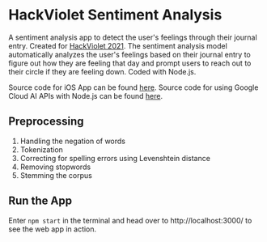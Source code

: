 # HackViolet Sentiment Analysis
A sentiment analysis app to detect the user's feelings through their journal entry. Created for [HackViolet 2021](https://devpost.com/software/beautifly). 
The sentiment analysis model automatically analyzes the user's feelings based on their journal entry to figure out how they are feeling that day and prompt users to reach out to their circle if they are feeling down. Coded with Node.js. 

Source code for iOS App can be found [here](https://github.com/SaiG18/Beautifly). Source code for using Google Cloud AI APIs with Node.js can be found [here](https://github.com/liuhh02/hackviolet-gcp).

## Preprocessing ##
1. Handling the negation of words
2. Tokenization
3. Correcting for spelling errors using Levenshtein distance
4. Removing stopwords 
5. Stemming the corpus

## Run the App ##
Enter `npm start` in the terminal and head over to http://localhost:3000/ to see the web app in action.
